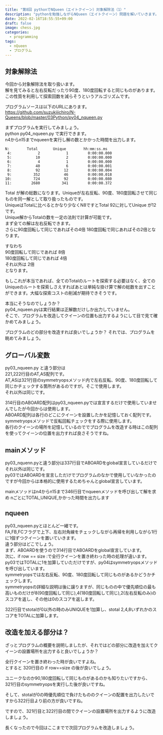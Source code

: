 ```yaml
---
title: "第8回 pythonでNQueen（エイトクイーン）対象解除法（1）"
description: "pythonを勉強しながらNQueen（エイトクイーン）問題を解いていきます。今回は第8回目。今回から対象解除法が登場します。解を見てみると左右反転だったり90度、180度回転すると同じものがあります。この性質を利用して探索回数を減らそうというアルゴリズムです。今回は対象解除法の概要を説明します。" 
date: 2022-02-16T18:55:55+09:00
draft: false 
image: chess.jpg
categories:
  - programming 
tags:
  - nQueen 
  - プログラム
---
```

## 対象解除法 
 今回から対象解除法を取り扱います。        
 解を見てみると左右反転だったり90度、180度回転すると同じものがあります。この性質を利用して探索回数を減らそうというアルゴリズムです。  
 
プログラムソースは以下のURLにあります。    
https://github.com/suzukiiichiro/N-Queens/blob/master/03Python/py04_nqueen.py  

まずプログラムを実行してみましょう。  
python py04_nqueen.py で実行できます。  
n4からn15までnqueenを実行し解の数とかかった時間を出力します。  
```
N:        Total       Unique        hh:mm:ss.ms
 4:            2            1         0:00:00.000
 5:           10            2         0:00:00.000
 6:            4            1         0:00:00.000
 7:           40            6         0:00:00.001
 8:           92           12         0:00:00.004
 9:          352           46         0:00:00.018
10:          724           92         0:00:00.080
11:         2680          341         0:00:00.372
```
Total が解の総数になります。Uniqueが左右反転、90度、180度回転させて同じものを同一解として取り扱ったものです。  
UniqueはTotalに比べるとかなり少なくN8ですとTotal 92に対してUnique が12です。  
Unique解からTotalの数を一定の法則で計算が可能です。  
まず全ての解は左右反転できます。  
さらに90度回転して同じであればその4倍 180度回転で同じあればその2倍となります。  

すなわち  
90度回転して同じであれば 8倍  
180度回転して同じであれば 4倍  
それ以外は 2倍  
となります。  

もしこれが本当であれば、全てのTotalのルートを探索する必要はなく、全てのUniqueのルートを探索しさえすればあとは単純な掛け算で解の総数を出すことができます。大幅な探索コストの削減が期待できそうです。  

本当にそうなのでしょうか？  
py04_nqueen.pyは実行結果は正解数だけしか出力していません。  
そこで、プログラムを改造してクイーンの位置も出力するようにして目で見て確かめてみましょう。  

プログラムのどの部分を改造すれば良いでしょうか？
それでは、プログラムを眺めてみましょう。  

## グローバル変数
py03_nqueen.py と違う部分は  
221,222行目のAT,AS配列です。  
AT,ASは321行目のsymmetryopsメソッド内で左右反転、90度、180度回転して同じかチェックする箇所があるのですが。そこで使用します。  
それ以外は同じです。  

314行目のABOARD配列はpy03_nqueen.pyでは宣言するだけで使用していませんでしたが今回からは使用します。  
ABOARD配列は各行のどこにクイーンを設置したかを記憶しておく配列です。  
symmetryopsメソッドで反転回転チェックをする際に使用します。  
各行のクイーンの場所を記憶しているのででプログラムを改造する時はこの配列を使ってクイーンの位置を出力すれば良さそうですね。  

## mainメソッド
py03_nquenn.pyと違う部分は337行目でABOARDをglobal宣言しているだけでそれ以外は同じです。  
py03ではABOARDを宣言しただけでプログラムのなかで使用していなかったのですが今回からは本格的に使用するためちゃんとglobal宣言しています。  

mainメソッドはn4からn15まで346行目でnqueenメソッドを呼び出して解を求め
nごとにTOTAL,UNIQUE,かかった時間を出力します  

## nqueen
py03_nqueen.pyとほとんど一緒です。  
FA,FB,FCフラグで上下、左右対角線をチェックしながら再帰を利用しながら1行に1個ずつクイーンを置いていきます。  
違う部分はどこでしょう。  
まず、ABOARDを使うので314行目でABOARDをglobal宣言しています。  
次に、if row == size :で全行クイーンを置き終わった時の処理が違います。  
py03ではTOTALに1を加算していただけですが、py04はsymmetryopsメソッドを呼び出しています。  
symmetryopsでは左右反転、90度、180度回転して同じものがあるかどうかチェックします。  
symmetryopsの詳細な説明は後に譲りますが、同じものの中で優先順位の最も高いものだけが8(90度回転して同じ),4(180度回転して同じ),2(左右反転のみ)のスコアを返し、その他は0のスコアを返します。  

322行目でstotalが0以外の時のみUNIQUEを1加算し、stotal 2,4,8いずれかのスコアをTOTALに加算します。  

## 改造を加える部分は？
ざっとプログラムの概要を説明しましたが、それではどの部分に改造を加えてクイーンの設置場所を出力すると良いでしょうか？  

全行クイーンを置き終わった時が良いですよね。  
とすると 320行目の if row==size の後が良いでしょう。  

ユニークなのか90,180度回転して同じものがあるのかも知りたいですから、  
321行目のsymmetryopsを実行した後が良いですね。  

そして、stotalが0の時優先順位で負けたもののクイーンの配置を出力したいですから322行目より前の方が良いですね。  

ですので、321行目と322行目の間でクイーンの設置場所を出力するように改造しましょう。  

長くなったので今回はここまでで次回プログラムを改造しましょう。  

